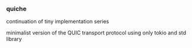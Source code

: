 ### quiche

continuation of tiny implementation series

minimalist version of the QUIC transport protocol using only tokio and std library